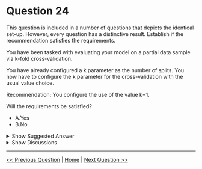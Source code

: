 # Question 24

This question is included in a number of questions that depicts the identical set-up. However, every question has a distinctive result. Establish if the recommendation satisfies the requirements.

You have been tasked with evaluating your model on a partial data sample via k-fold cross-validation.

You have already configured a k parameter as the number of splits. You now have to configure the k parameter for the cross-validation with the usual value choice.

Recommendation: You configure the use of the value k=1.

Will the requirements be satisfied?

- A.Yes
- B.No

<details>
  <summary>Show Suggested Answer</summary>

<strong>B</strong><br>

</details>

<details>
  <summary>Show Discussions</summary>

<blockquote><p><strong>astralyt</strong> <code>(Sun 30 Jan 2022 10:07)</code> - <em>Upvotes: 9</em></p><p>k can be 5 or 10</p></blockquote>
<blockquote><p><strong>sim39</strong> <code>(Mon 07 Mar 2022 10:50)</code> - <em>Upvotes: 3</em></p><p>More specifically, k MUST be within: 1 &lt; k &lt;= N</p></blockquote>
<blockquote><p><strong>evangelist</strong> <code>(Wed 21 Aug 2024 11:40)</code> - <em>Upvotes: 2</em></p><p>The usual value choice for k in k-fold cross-validation typically ranges from 5 to 10, with k=10 being a common default. These values are chosen because they provide a good balance between training on enough data points and having a sufficient number of iterations to get a reliable estimate of the model&#x27;s performance.</p></blockquote>
<blockquote><p><strong>james2033</strong> <code>(Fri 19 Apr 2024 07:57)</code> - <em>Upvotes: 1</em></p><p>Default value k = 10.</p></blockquote>
<blockquote><p><strong>pratham1612</strong> <code>(Thu 14 Dec 2023 05:59)</code> - <em>Upvotes: 1</em></p><p>No is correct</p></blockquote>
<blockquote><p><strong>Peeking</strong> <code>(Sun 16 Jul 2023 03:24)</code> - <em>Upvotes: 2</em></p><p>&#x27;Usual k&#x27; = 5 or 10.</p></blockquote>

</details>

---

[<< Previous Question](question_23.md) | [Home](../index.md) | [Next Question >>](question_25.md)
